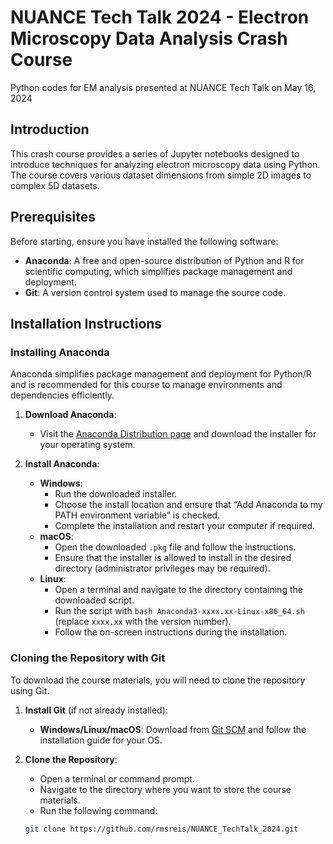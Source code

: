 # NUANCE Tech Talk 2024 - Electron Microscopy Data Analysis Crash Course
Python codes for EM analysis presented at NUANCE Tech Talk on May 16, 2024

## Introduction
This crash course provides a series of Jupyter notebooks designed to introduce techniques for analyzing electron microscopy data using Python. The course covers various dataset dimensions from simple 2D images to complex 5D datasets.

## Prerequisites
Before starting, ensure you have installed the following software:
- **Anaconda**: A free and open-source distribution of Python and R for scientific computing, which simplifies package management and deployment.
- **Git**: A version control system used to manage the source code.

## Installation Instructions

### Installing Anaconda
Anaconda simplifies package management and deployment for Python/R and is recommended for this course to manage environments and dependencies efficiently.

1. **Download Anaconda**:
   - Visit the [Anaconda Distribution page](https://www.anaconda.com/products/individual) and download the installer for your operating system.

2. **Install Anaconda**:
   - **Windows**:
     - Run the downloaded installer.
     - Choose the install location and ensure that “Add Anaconda to my PATH environment variable” is checked.
     - Complete the installation and restart your computer if required.
   - **macOS**:
     - Open the downloaded `.pkg` file and follow the instructions.
     - Ensure that the installer is allowed to install in the desired directory (administrator privileges may be required).
   - **Linux**:
     - Open a terminal and navigate to the directory containing the downloaded script.
     - Run the script with `bash Anaconda3-xxxx.xx-Linux-x86_64.sh` (replace `xxxx.xx` with the version number).
     - Follow the on-screen instructions during the installation.

### Cloning the Repository with Git
To download the course materials, you will need to clone the repository using Git.

1. **Install Git** (if not already installed):
   - **Windows/Linux/macOS**: Download from [Git SCM](https://git-scm.com/downloads) and follow the installation guide for your OS.

2. **Clone the Repository**:
   - Open a terminal or command prompt.
   - Navigate to the directory where you want to store the course materials.
   - Run the following command:
   ```bash
   git clone https://github.com/rmsreis/NUANCE_TechTalk_2024.git
